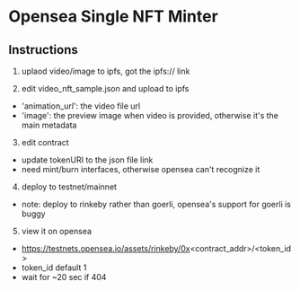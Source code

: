 # Opensea Single NFT Minter

## Instructions
1. uplaod video/image to ipfs, got the ipfs:// link

2. edit video_nft_sample.json and upload to ipfs
- 'animation_url': the video file url
- 'image': the preview image when video is provided, otherwise it's the main metadata

3. edit contract
- update tokenURI to the json file link
- need mint/burn interfaces, otherwise opensea can't recognize it

4. deploy to testnet/mainnet
- note: deploy to rinkeby rather than goerli, opensea's support for goerli is buggy

5. view it on opensea
- https://testnets.opensea.io/assets/rinkeby/0x<contract_addr>/<token_id>
- token_id default 1
- wait for ~20 sec if 404
